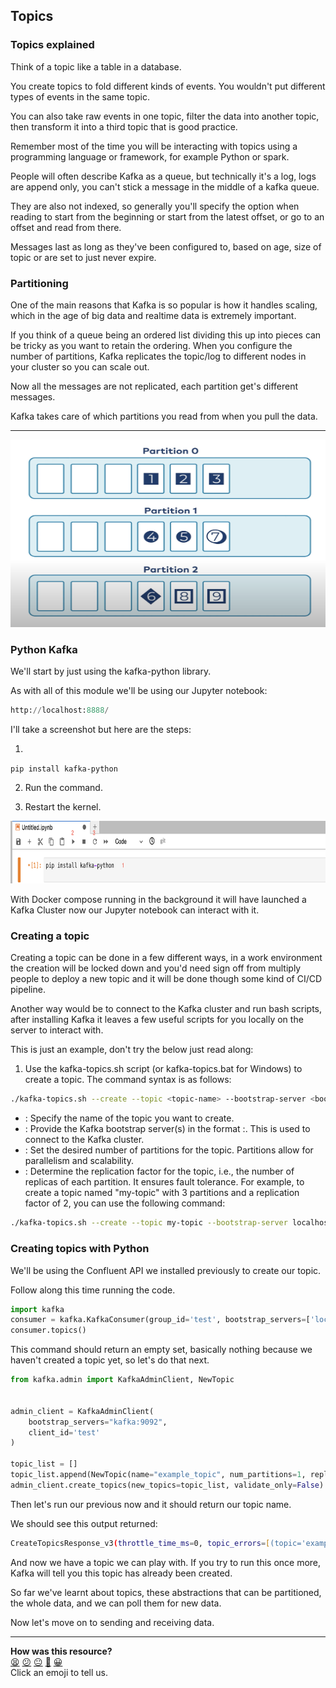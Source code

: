 ## Topics

### Topics explained

Think of a topic like a table in a database.

You create topics to fold different kinds of events. You wouldn't put different types of events in the same 
topic.

You can also take raw events in one topic, filter the data
into another topic, then transform it into a third topic
that is good practice.

Remember most of the time you will be interacting with topics
using a programming language or framework, for example Python
or spark.

People will often describe Kafka as a queue, but technically it's a log, logs are append only, you can't stick a message in the middle
of a kafka queue.

They are also not indexed, so generally you'll specify the option when reading to start from the beginning or start from the latest offset, or go to an offset and read from there.

Messages last as long as they've been configured to, based on age, size of topic or are set to just never expire.

### Partitioning

One of the main reasons that Kafka is so popular is how it handles scaling, which in the age of big data and realtime data is extremely important.

If you think of a queue being an ordered list dividing this up into pieces can be tricky as you want to retain the ordering.
When you configure the number of partitions, Kafka replicates the topic/log to different nodes in your cluster so you can scale out.

Now all the messages are not replicated, each partition get's different messages.

Kafka takes care of which partitions you read from when you pull the data.
___
<img src="../media/kafka_partitions.png" alt="Image" width="700" height="300" />

### Python Kafka

We'll start by just using the kafka-python library.

As with all of this module we'll be using our Jupyter notebook:

```python
http://localhost:8888/
```

I'll take a screenshot but here are the steps:

1. 
``
pip install kafka-python
``

2. Run the command.

3. Restart the kernel.

<img src="../media/kafka-api-install.png" alt="Image" width="1000" height="100" />

With Docker compose running in the background it will have launched a Kafka Cluster now our Jupyter notebook can interact with it.

### Creating a topic

Creating a topic can be done in a few different ways, in a work environment
the creation will be locked down and you'd need sign off from multiply people
to deploy a new topic and it will be done though some kind of CI/CD pipeline.

Another way would be to connect to the Kafka cluster and run bash scripts, after
installing Kafka it leaves a few useful scripts for you locally on the server
to interact with.

This is just an example, don't try the below just read along:

1. Use the kafka-topics.sh script (or kafka-topics.bat for Windows) 
to create a topic. The command syntax is as follows:

```bash
./kafka-topics.sh --create --topic <topic-name> --bootstrap-server <bootstrap-server> --partitions <num-partitions> --replication-factor <replication-factor>
```
- <topic-name>: Specify the name of the topic you want to create.
- <bootstrap-server>: Provide the Kafka bootstrap server(s) in the format <hostname>:<port>.
This is used to connect to the Kafka cluster.
- <num-partitions>: Set the desired number of partitions for the topic. Partitions allow for 
parallelism and scalability.
- <replication-factor>: Determine the replication factor for the topic, i.e., the number of replicas 
of each partition. It ensures fault tolerance.
For example, to create a topic named "my-topic" with 3 partitions and a replication factor of 2, you 
can use the following command:

```bash
./kafka-topics.sh --create --topic my-topic --bootstrap-server localhost:9092 --partitions 3 --replication-factor 2
```

### Creating topics with Python

We'll be using the Confluent API we installed previously to create our topic.


Follow along this time running the code.

```python
import kafka
consumer = kafka.KafkaConsumer(group_id='test', bootstrap_servers=['localhost:9092'])
consumer.topics()
```

This command should return an empty set, basically nothing because we haven't
created a topic yet, so let's do that next.

```python
from kafka.admin import KafkaAdminClient, NewTopic


admin_client = KafkaAdminClient(
    bootstrap_servers="kafka:9092", 
    client_id='test'
)

topic_list = []
topic_list.append(NewTopic(name="example_topic", num_partitions=1, replication_factor=1))
admin_client.create_topics(new_topics=topic_list, validate_only=False)
```
Then let's run our previous now and it should return our topic name. 

We should see this output returned: 

``` zsh
CreateTopicsResponse_v3(throttle_time_ms=0, topic_errors=[(topic='example_topic', error_code=0, error_message=None)])
```

And now we have a topic we can play with. If you try to run this once more, Kafka will tell you this topic has already been created.

So far we've learnt about topics, these abstractions that can be partitioned, the whole data, and we can poll them for new data. 

Now let's move on to sending and receiving data.


<!-- BEGIN GENERATED SECTION DO NOT EDIT -->

---

**How was this resource?**  
[😫](https://airtable.com/shrUJ3t7KLMqVRFKR?prefill_Repository=makersacademy%2Fdata_streaming&prefill_File=02_kafka%2F05_topics.md&prefill_Sentiment=😫) [😕](https://airtable.com/shrUJ3t7KLMqVRFKR?prefill_Repository=makersacademy%2Fdata_streaming&prefill_File=02_kafka%2F05_topics.md&prefill_Sentiment=😕) [😐](https://airtable.com/shrUJ3t7KLMqVRFKR?prefill_Repository=makersacademy%2Fdata_streaming&prefill_File=02_kafka%2F05_topics.md&prefill_Sentiment=😐) [🙂](https://airtable.com/shrUJ3t7KLMqVRFKR?prefill_Repository=makersacademy%2Fdata_streaming&prefill_File=02_kafka%2F05_topics.md&prefill_Sentiment=🙂) [😀](https://airtable.com/shrUJ3t7KLMqVRFKR?prefill_Repository=makersacademy%2Fdata_streaming&prefill_File=02_kafka%2F05_topics.md&prefill_Sentiment=😀)  
Click an emoji to tell us.

<!-- END GENERATED SECTION DO NOT EDIT -->
